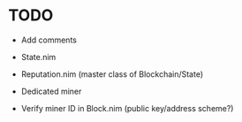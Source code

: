 # TODO

- Add comments

- State.nim
- Reputation.nim (master class of Blockchain/State)

- Dedicated miner
- Verify miner ID in Block.nim (public key/address scheme?)

